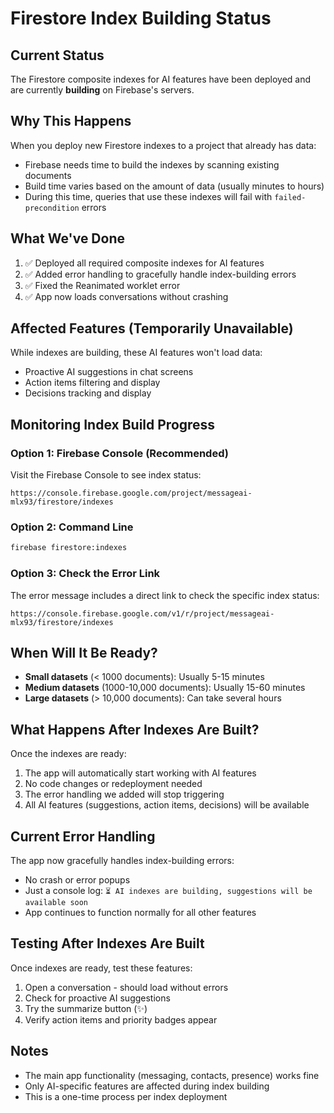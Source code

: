# Firestore Index Building Status

## Current Status
The Firestore composite indexes for AI features have been deployed and are currently **building** on Firebase's servers.

## Why This Happens
When you deploy new Firestore indexes to a project that already has data:
- Firebase needs time to build the indexes by scanning existing documents
- Build time varies based on the amount of data (usually minutes to hours)
- During this time, queries that use these indexes will fail with `failed-precondition` errors

## What We've Done
1. ✅ Deployed all required composite indexes for AI features
2. ✅ Added error handling to gracefully handle index-building errors
3. ✅ Fixed the Reanimated worklet error
4. ✅ App now loads conversations without crashing

## Affected Features (Temporarily Unavailable)
While indexes are building, these AI features won't load data:
- Proactive AI suggestions in chat screens
- Action items filtering and display
- Decisions tracking and display

## Monitoring Index Build Progress

### Option 1: Firebase Console (Recommended)
Visit the Firebase Console to see index status:
```
https://console.firebase.google.com/project/messageai-mlx93/firestore/indexes
```

### Option 2: Command Line
```bash
firebase firestore:indexes
```

### Option 3: Check the Error Link
The error message includes a direct link to check the specific index status:
```
https://console.firebase.google.com/v1/r/project/messageai-mlx93/firestore/indexes
```

## When Will It Be Ready?
- **Small datasets** (< 1000 documents): Usually 5-15 minutes
- **Medium datasets** (1000-10,000 documents): Usually 15-60 minutes
- **Large datasets** (> 10,000 documents): Can take several hours

## What Happens After Indexes Are Built?
Once the indexes are ready:
1. The app will automatically start working with AI features
2. No code changes or redeployment needed
3. The error handling we added will stop triggering
4. All AI features (suggestions, action items, decisions) will be available

## Current Error Handling
The app now gracefully handles index-building errors:
- No crash or error popups
- Just a console log: `⏳ AI indexes are building, suggestions will be available soon`
- App continues to function normally for all other features

## Testing After Indexes Are Built
Once indexes are ready, test these features:
1. Open a conversation - should load without errors
2. Check for proactive AI suggestions
3. Try the summarize button (✨)
4. Verify action items and priority badges appear

## Notes
- The main app functionality (messaging, contacts, presence) works fine
- Only AI-specific features are affected during index building
- This is a one-time process per index deployment

